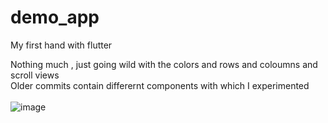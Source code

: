 # demo_app

My first hand with flutter

Nothing much , just going wild with the colors and rows and coloumns and scroll views<br>Older commits contain differernt components with which I experimented <br><br>
![image](https://user-images.githubusercontent.com/62943847/155878965-2643c343-578f-46ba-bc60-e8ab57afffad.png)
